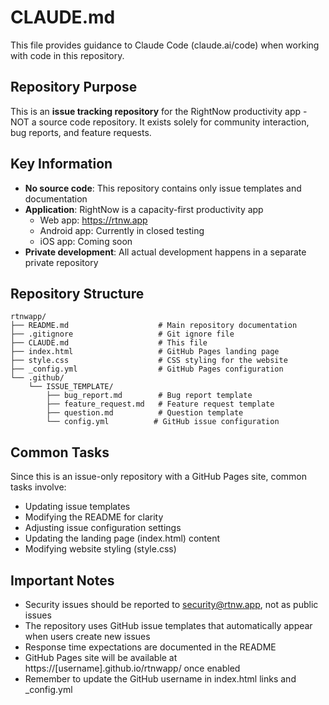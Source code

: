 # CLAUDE.md

This file provides guidance to Claude Code (claude.ai/code) when working with code in this repository.

## Repository Purpose

This is an **issue tracking repository** for the RightNow productivity app - NOT a source code repository. It exists solely for community interaction, bug reports, and feature requests.

## Key Information

- **No source code**: This repository contains only issue templates and documentation
- **Application**: RightNow is a capacity-first productivity app
  - Web app: https://rtnw.app
  - Android app: Currently in closed testing
  - iOS app: Coming soon
- **Private development**: All actual development happens in a separate private repository

## Repository Structure

```
rtnwapp/
├── README.md                    # Main repository documentation
├── .gitignore                   # Git ignore file
├── CLAUDE.md                    # This file
├── index.html                   # GitHub Pages landing page
├── style.css                    # CSS styling for the website
├── _config.yml                  # GitHub Pages configuration
└── .github/
    └── ISSUE_TEMPLATE/
        ├── bug_report.md        # Bug report template
        ├── feature_request.md   # Feature request template
        ├── question.md          # Question template
        └── config.yml          # GitHub issue configuration
```

## Common Tasks

Since this is an issue-only repository with a GitHub Pages site, common tasks involve:
- Updating issue templates
- Modifying the README for clarity
- Adjusting issue configuration settings
- Updating the landing page (index.html) content
- Modifying website styling (style.css)

## Important Notes

- Security issues should be reported to security@rtnw.app, not as public issues
- The repository uses GitHub issue templates that automatically appear when users create new issues
- Response time expectations are documented in the README
- GitHub Pages site will be available at https://[username].github.io/rtnwapp/ once enabled
- Remember to update the GitHub username in index.html links and _config.yml